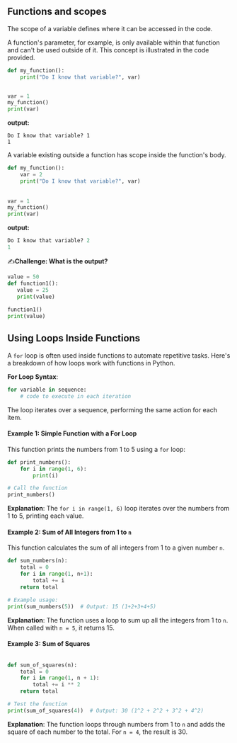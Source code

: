 ## Functions and scopes

The scope of a variable defines where it can be accessed in the code. 

A function's parameter, for example, is only available within that function and can't be used outside of it. This concept is illustrated in the code provided.

```python
def my_function():
    print("Do I know that variable?", var)


var = 1
my_function()
print(var)

```

**output:**

```
Do I know that variable? 1
1
```

A variable existing outside a function has scope inside the function's body.

```python
def my_function():
    var = 2
    print("Do I know that variable?", var)
 
 
var = 1
my_function()
print(var)
```

**output:**

```python
Do I know that variable? 2
1
```



✍️**Challenge: What is the output?**

```python 
value = 50
def function1():
   value = 25
   print(value)
    
function1()
print(value)
```



## **Using Loops Inside Functions**

A `for` loop is often used inside functions to automate repetitive tasks. Here's a breakdown of how loops work with functions in Python.

**For Loop Syntax**:

```python
for variable in sequence:
    # code to execute in each iteration
```

The loop iterates over a sequence, performing the same action for each item.



#### **Example 1: Simple Function with a For Loop**

This function prints the numbers from 1 to 5 using a `for` loop:

```python
def print_numbers():
    for i in range(1, 6):
        print(i)

# Call the function
print_numbers()
```

**Explanation**:
The `for i in range(1, 6)` loop iterates over the numbers from 1 to 5, printing each value.



#### **Example 2: Sum of All Integers from 1 to `n`**

This function calculates the sum of all integers from 1 to a given number `n`.

```python
def sum_numbers(n):
    total = 0
    for i in range(1, n+1):
        total += i
    return total

# Example usage:
print(sum_numbers(5))  # Output: 15 (1+2+3+4+5)
```

**Explanation**:
The function uses a loop to sum up all the integers from 1 to `n`. When called with `n = 5`, it returns 15.



#### Example 3: Sum of Squares

```python

def sum_of_squares(n):
    total = 0
    for i in range(1, n + 1):
        total += i ** 2
    return total

# Test the function
print(sum_of_squares(4))  # Output: 30 (1^2 + 2^2 + 3^2 + 4^2)
```

**Explanation**:
The function loops through numbers from 1 to `n` and adds the square of each number to the total. For `n = 4`, the result is 30.
